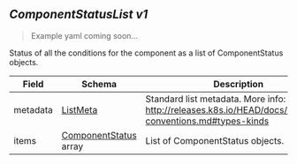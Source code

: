 ## *ComponentStatusList v1*

> Example yaml coming soon...



Status of all the conditions for the component as a list of ComponentStatus objects.



Field        | Schema     | Description
------------ | ---------- | -----------
metadata | [ListMeta](#listmeta-unversioned) | Standard list metadata. More info: http://releases.k8s.io/HEAD/docs/devel/api-conventions.md#types-kinds
items | [ComponentStatus](#componentstatus-v1) array | List of ComponentStatus objects.

